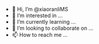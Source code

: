 - 👋 Hi, I’m @xiaoranliMS
- 👀 I’m interested in ...
- 🌱 I’m currently learning ...
- 💞️ I’m looking to collaborate on ...
- 📫 How to reach me ...

<!---
xiaoranliMS/xiaoranliMS is a ✨ special ✨ repository because its `README.md` (this file) appears on your GitHub profile.
You can click the Preview link to take a look at your changes.
--->

